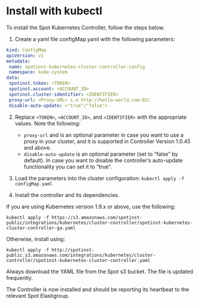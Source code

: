 # Install with kubectl

To install the Spot Kubernetes Controller, follow the steps below.

1. Create a yaml file configMap.yaml with the following parameters:

```yaml
kind: ConfigMap
apiVersion: v1
metadata:
 name: spotinst-kubernetes-cluster-controller-config
 namespace: kube-system
data:
 spotinst.token: <TOKEN>
 spotinst.account: <ACCOUNT_ID>
 spotinst.cluster-identifier: <IDENTIFIER>
 proxy-url: <Proxy-URL> i.e http://hello-world.com:82/
 disable-auto-update: <"true"/"false">
```

2. Replace `<TOKEN>`, `<ACCOUNT_ID>`, and `<IDENTIFIER>` with the appropriate values.
   Note the following:
   * `proxy-url` and is an optional parameter in case you want to use a proxy in your cluster, and it is supported in Controller Version 1.0.45 and above.
   * `disable-auto-update` is an optional parameter (set to “false” by default). In case you want to disable the controller’s auto-update functionality you can set it to “true”.

3. Load the parameters into the cluster configuration:
   `kubectl apply -f configMap.yaml`

4. Install the controller and its dependencies.

If you are using Kubernetes version 1.9.x or above, use the following:

`kubectl apply -f https://s3.amazonaws.com/spotinst-public/integrations/kubernetes/cluster-controller/spotinst-kubernetes-cluster-controller-ga.yaml`

Otherwise, install using:

`kubectl apply -f http://spotinst-public.s3.amazonaws.com/integrations/kubernetes/cluster-controller/spotinst-kubernetes-cluster-controller.yaml`

Always download the YAML file from the Spot s3 bucket. The file is updated frequently.

The Controller is now installed and should be reporting its heartbeat to the relevant Spot Elastigroup.
